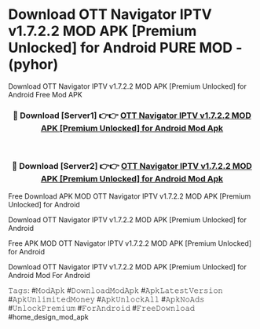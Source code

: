 # Download OTT Navigator IPTV v1.7.2.2 MOD APK [Premium Unlocked] for Android PURE MOD - (pyhor)
Download OTT Navigator IPTV v1.7.2.2 MOD APK [Premium Unlocked] for Android Free Mod APK

<div align="center">
<h3>🔴 Download [Server1] 👉👉 <a href="https://apk-comot.site?title=OTT_Navigator_IPTV_v1.7.2.2_MOD_APK_[Premium_Unlocked]_for_Android">OTT Navigator IPTV v1.7.2.2 MOD APK [Premium Unlocked] for Android Mod Apk</a></h3><br>

<h3>🔴 Download [Server2] 👉👉 <a href="https://apk-comot.site?title=OTT_Navigator_IPTV_v1.7.2.2_MOD_APK_[Premium_Unlocked]_for_Android">OTT Navigator IPTV v1.7.2.2 MOD APK [Premium Unlocked] for Android Mod Apk</a></h3>
</div>


Free Download APK MOD OTT Navigator IPTV v1.7.2.2 MOD APK [Premium Unlocked] for Android

Download OTT Navigator IPTV v1.7.2.2 MOD APK [Premium Unlocked] for Android 

Free APK MOD OTT Navigator IPTV v1.7.2.2 MOD APK [Premium Unlocked] for Android 

Download OTT Navigator IPTV v1.7.2.2 MOD APK [Premium Unlocked] for Android Mod For Android

𝚃𝚊𝚐𝚜: #𝙼𝚘𝚍𝙰𝚙𝚔 #𝙳𝚘𝚠𝚗𝚕𝚘𝚊𝚍𝙼𝚘𝚍𝙰𝚙𝚔 #𝙰𝚙𝚔𝙻𝚊𝚝𝚎𝚜𝚝𝚅𝚎𝚛𝚜𝚒𝚘𝚗 #𝙰𝚙𝚔𝚄𝚗𝚕𝚒𝚖𝚒𝚝𝚎𝚍𝙼𝚘𝚗𝚎𝚢 #𝙰𝚙𝚔𝚄𝚗𝚕𝚘𝚌𝚔𝙰𝚕𝚕 #𝙰𝚙𝚔𝙽𝚘𝙰𝚍𝚜 #𝚄𝚗𝚕𝚘𝚌𝚔𝙿𝚛𝚎𝚖𝚒𝚞𝚖 #𝙵𝚘𝚛𝙰𝚗𝚍𝚛𝚘𝚒𝚍 #𝙵𝚛𝚎𝚎𝙳𝚘𝚠𝚗𝚕𝚘𝚊𝚍 #home_design_mod_apk